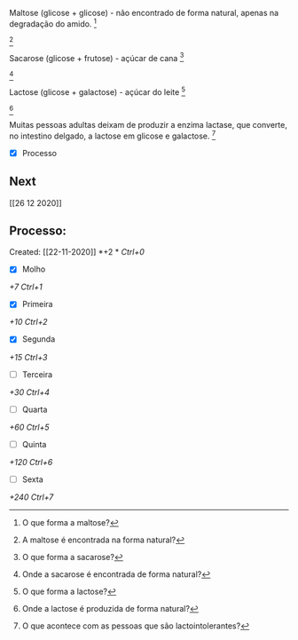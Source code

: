 Maltose (glicose + glicose) - não encontrado de forma natural, apenas na degradação do amido. [^1]

[^1]: O que forma a maltose?

[^2]

[^2]: A maltose é encontrada na forma natural?

Sacarose (glicose + frutose) - açúcar de cana [^3]

[^3]: O que forma a sacarose?

[^4]

[^4]: Onde a sacarose é encontrada de forma natural?

Lactose (glicose + galactose) - açúcar do leite [^5]

[^5]: O que forma a lactose?

[^6]

[^6]: Onde a lactose é produzida de forma natural?

Muitas pessoas adultas deixam de produzir a enzima lactase, que converte, no intestino delgado, a lactose em glicose e galactose. [^7]

[^7]: O que acontece com as pessoas que são lactointolerantes?

- [x] Processo

## Next
[[26 12 2020]]
## Processo:
Created: [[22-11-2020]]
*+2 *  *Ctrl+0*
- [x] Molho  

*+7*  *Ctrl+1*

- [x] Primeira 

*+10*  *Ctrl+2*

- [x] Segunda

*+15*  *Ctrl+3*

- [ ] Terceira 

*+30*  *Ctrl+4*

- [ ] Quarta 

*+60*  *Ctrl+5*

- [ ] Quinta 

*+120*  *Ctrl+6*

- [ ] Sexta 

*+240*  *Ctrl+7*